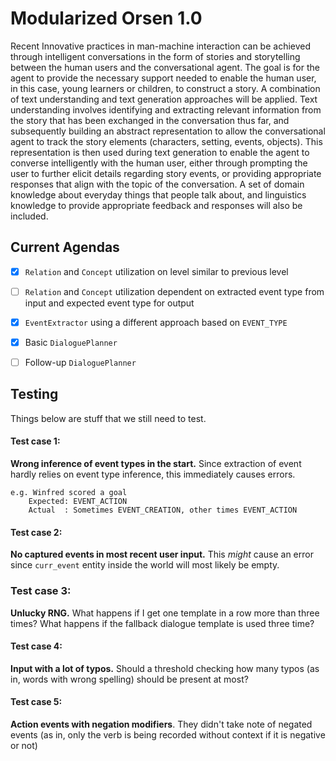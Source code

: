 # Modularized Orsen 1.0

Recent Innovative practices in man-machine interaction can be achieved through intelligent conversations in the form of stories and storytelling between the human users and the conversational agent. The goal is for the agent to provide the necessary support needed to enable the human user, in this case, young learners or children, to construct a story. A combination of text understanding and text generation approaches will be applied. Text understanding involves identifying and extracting relevant information from the story that has been exchanged in the conversation thus far, and subsequently building an abstract representation to allow the conversational agent to track the story elements (characters, setting, events, objects). This representation is then used during text generation to enable the agent to converse intelligently with the human user, either through prompting the user to further elicit details regarding story events, or providing appropriate responses that align with the topic of the conversation. A set of domain knowledge about everyday things that people talk about, and linguistics knowledge to provide appropriate feedback and responses will also be included.

## Current Agendas
- [x] ```Relation``` and ```Concept``` utilization on level similar to previous level 
- [ ] ```Relation``` and ```Concept``` utilization dependent on extracted event type from input and expected event type for output
- [x] ```EventExtractor``` using a different approach based on ```EVENT_TYPE```
- [x] Basic ```DialoguePlanner```
- [ ] Follow-up ```DialoguePlanner```



## Testing
Things below are stuff that we still need to test.

#### Test case 1: 
**Wrong inference of event types in the start.** Since extraction of event hardly relies on event type inference, this immediately causes errors.

	e.g. Winfred scored a goal  
	    Expected: EVENT_ACTION
		Actual  : Sometimes EVENT_CREATION, other times EVENT_ACTION

#### Test case 2: 
**No captured events in most recent user input.** This _might_ cause an error since ```curr_event``` entity inside the world will most likely be empty.
	
### Test case 3: 
**Unlucky RNG.** What happens if I get one template in a row more than three times? What happens if the fallback dialogue template is used three time?
	
#### Test case 4:
**Input with a lot of typos.** Should a threshold checking how many typos (as in, words with wrong spelling) should be present at most?
	
#### Test case 5:
**Action events with negation modifiers**. They didn't take note of negated events (as in, only the verb is being recorded without context if it is negative or not)

